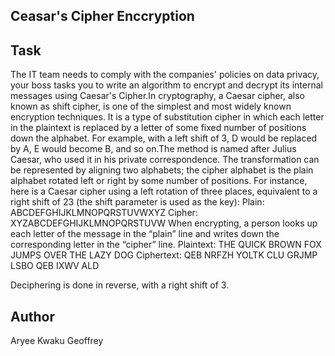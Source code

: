 ## Ceasar's Cipher Enccryption

## Task

The IT team needs to comply with the companies' policies on data privacy, your boss tasks you to write an algorithm to encrypt and decrypt its internal messages using Caesar's Cipher.In cryptography, a Caesar cipher, also known as shift cipher, is one of the simplest and most widely known encryption techniques. It is a type of substitution cipher in which each letter in the plaintext is replaced by a letter of some fixed number of positions down the alphabet. For example, with a left shift of 3, D would be replaced by A, E would become B, and so on.The method is named after Julius Caesar, who used it in his private correspondence.
The transformation can be represented by aligning two alphabets; the cipher alphabet is the plain alphabet rotated left or right by some number of positions.
For instance, here is a Caesar cipher using a left rotation of three places, equivalent to a right shift of 23 (the shift parameter is used as the key):
Plain:  ABCDEFGHIJKLMNOPQRSTUVWXYZ
Cipher: XYZABCDEFGHIJKLMNOPQRSTUVW
When encrypting, a person looks up each letter of the message in the “plain” line and writes down the corresponding letter in the “cipher” line.
Plaintext:  THE QUICK BROWN FOX JUMPS OVER THE LAZY DOG
Ciphertext: QEB NRFZH YOLTK CLU GRJMP LSBO QEB IXWV ALD

Deciphering is done in reverse, with a right shift of 3.

## Author

Aryee Kwaku Geoffrey